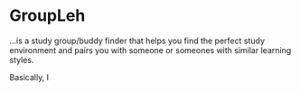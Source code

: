 # GroupLeh
...is a study group/buddy finder that helps you find the perfect study environment and pairs you with someone or someones with similar learning styles.

Basically, I 